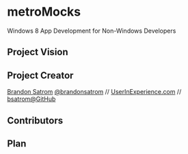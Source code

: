 # metroMocks
Windows 8 App Development for Non-Windows Developers

## Project Vision

## Project Creator

[Brandon Satrom](http://mailto:bsatrom@gmail.com) 
[@brandonsatrom](http://twitter.com/brandonsatrom) // [UserInExperience.com](http://www.userinexperience.com) // [bsatrom@GitHub](http://github.com/bsatrom)

## Contributors

## Plan